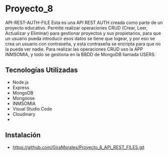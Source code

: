 # Proyecto_8

API-REST-AUTH-FILE
Esta es una API REST AUTH creada como parte de un proyecto educativo.
Permite realizar operaciones CRUD (Crear, Leer, Actualizar y Eliminar) para gestionar proyectos y sus propietarios, para que un usuario pueda introducir esos datos se tiene que logear, y por eso se crea un usuario con contraseña, y esta contraseña se encripta para que no la pueda ver nadie.
Para realizar las operaciones CRUD uso la APP INMSOMIA, y todo se gestiona en la BBDD de MongoDB llamada USERS.

## Tecnologías Utilizadas

- Node.js
- Express
- MongoDB
- Mongoose
- INMSOMIA
- Visual Studio Code
- Cloudinary
-

## Instalación

- https://github.com/GiraMorales/Proyecto_8_API_REST_FILES.git
